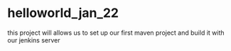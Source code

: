 # helloworld_jan_22
this project will allows  us to set up our first maven project and build it with our jenkins server
